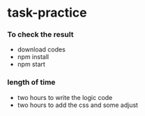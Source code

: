 # task-practice

### To check the result
+ download codes
+ npm install
+ npm start


###  length of time
 + two hours to write the logic code
 +  two hours to add the css and some adjust
